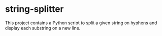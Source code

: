 # string-splitter
This project contains a Python script to split a given string on hyphens and display each substring on a new line.

